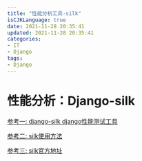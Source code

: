 ```yaml
---
title: "性能分析工具-silk"
isCJKLanguage: true
date: 2021-11-28 20:35:41
updated: 2021-11-28 20:35:41
categories: 
- IT
- Django
tags: 
- Django
---
```


# 性能分析：Django-silk

[参考一: django-silk django性能测试工具](https://www.jianshu.com/p/63a450d982cf)

[参考二: silk使用方法](https://blog.csdn.net/weixin_37590093/article/details/81535539)

[参考三: silk官方地址](https://github.com/jazzband/django-silk)